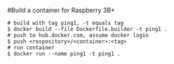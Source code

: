 #Build a container for Raspberry 3B+

    # build with tag ping1, -t equals tag
    $ docker build --file Dockerfile.builder -t ping1 .
    # push to hub.docker.com, assume docker login
    $ push <respository>/<container>:<tag>
    # run container
    $ docker run --name ping1 -t ping1 .
